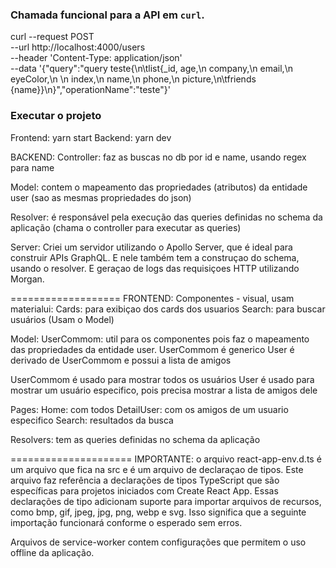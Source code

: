 ### Chamada funcional para a API em `curl`.

curl --request POST \
  --url http://localhost:4000/users \
  --header 'Content-Type: application/json' \
  --data '{"query":"query teste{\n\tlist{_id, age,\n  company,\n  email,\n  eyeColor,\n  \n  index,\n  name,\n  phone,\n  picture,\n\tfriends {name}}\n}","operationName":"teste"}'


### Executar o projeto
Frontend: yarn start
Backend: yarn dev


BACKEND:
Controller: faz as buscas no db por id e name, usando regex para name

Model: contem o mapeamento das propriedades (atributos) da entidade user (sao as mesmas propriedades do json)

Resolver: é responsável pela execução das queries definidas no schema da aplicação (chama o controller para executar as queries)

Server: Criei um servidor utilizando o Apollo Server, que é ideal para construir APIs GraphQL. 
E nele também tem a construçao do schema, usando o resolver. E geraçao de logs das requisiçoes HTTP utilizando Morgan.

===================
FRONTEND:
Componentes - visual, usam materialui: 
  Cards: para exibiçao dos cards dos usuarios
  Search: para buscar usuários
  (Usam o Model)

Model: 
  UserCommom: util para os componentes pois faz o mapeamento das propriedades da entidade user.
  UserCommom é generico
  User é derivado de UserCommom e possui a lista de amigos

  UserCommom é usado para mostrar todos os usuários
  User é usado para mostrar um usuário especifico, pois precisa mostrar a lista de amigos dele

Pages:
  Home: com todos
  DetailUser: com os amigos de um usuario especifico
  Search: resultados da busca

Resolvers: tem as queries definidas no schema da aplicação

=====================
IMPORTANTE: o arquivo react-app-env.d.ts é um arquivo que fica na src e é um arquivo de declaraçao de tipos.  Este arquivo faz referência a declarações de tipos TypeScript 
que são específicas para projetos iniciados com Create React App. Essas declarações de tipo adicionam suporte para importar arquivos de recursos, como bmp, gif, jpeg, jpg, png, 
webp e svg. Isso significa que a seguinte importação funcionará conforme o esperado sem erros.

Arquivos de service-worker contem configurações que permitem o uso offline da aplicação.  
